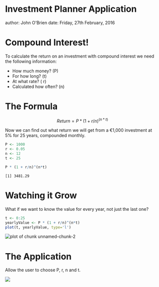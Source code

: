 Investment Planner Application
========================================================
author: John O'Brien
date: Friday, 27th February, 2016

Compound Interest!
========================================================

To calculate the return on an investment with compound interest we need the following information:

- How much money? (P)
- For how long? (t)
- At what rate? ( r)
- Calculated how often? (n)

The Formula
========================================================


$$ Return = P * (1 + r/n)^{(n*t)} $$

Now we can find out what return we will get from a €1,000 investment at 5% for 25 years, compounded monthly.

```r
P <- 1000
r <- 0.05
n <- 12
t <- 25

P * (1 + r/n)^(n*t)
```

```
[1] 3481.29
```

Watching it Grow
========================================================

What if we want to know the value for every year, not just the last one?


```r
t <- 0:25
yearlyValue <- P * (1 + r/n)^(n*t)
plot(t, yearlyValue, type='l')
```

![plot of chunk unnamed-chunk-2](InvestmentPlanner-figure/unnamed-chunk-2-1.png)

The Application
========================================================
Allow the user to choose P, r, n and t.

![](AppScreenShot.png)
